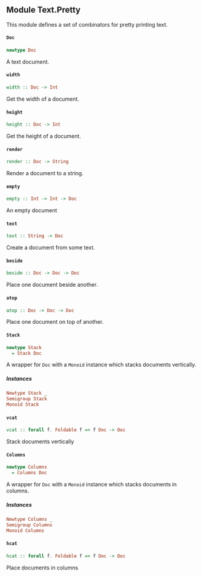 ## Module Text.Pretty

This module defines a set of combinators for pretty printing text.

#### `Doc`

``` purescript
newtype Doc
```

A text document.

#### `width`

``` purescript
width :: Doc -> Int
```

Get the width of a document.

#### `height`

``` purescript
height :: Doc -> Int
```

Get the height of a document.

#### `render`

``` purescript
render :: Doc -> String
```

Render a document to a string.

#### `empty`

``` purescript
empty :: Int -> Int -> Doc
```

An empty document

#### `text`

``` purescript
text :: String -> Doc
```

Create a document from some text.

#### `beside`

``` purescript
beside :: Doc -> Doc -> Doc
```

Place one document beside another.

#### `atop`

``` purescript
atop :: Doc -> Doc -> Doc
```

Place one document on top of another.

#### `Stack`

``` purescript
newtype Stack
  = Stack Doc
```

A wrapper for `Doc` with a `Monoid` instance which stacks documents vertically.

##### Instances
``` purescript
Newtype Stack _
Semigroup Stack
Monoid Stack
```

#### `vcat`

``` purescript
vcat :: forall f. Foldable f => f Doc -> Doc
```

Stack documents vertically

#### `Columns`

``` purescript
newtype Columns
  = Columns Doc
```

A wrapper for `Doc` with a `Monoid` instance which stacks documents in columns.

##### Instances
``` purescript
Newtype Columns _
Semigroup Columns
Monoid Columns
```

#### `hcat`

``` purescript
hcat :: forall f. Foldable f => f Doc -> Doc
```

Place documents in columns


